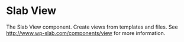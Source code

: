 # Slab View

The Slab View component. Create views from templates and files. See http://www.wp-slab.com/components/view for more information.
